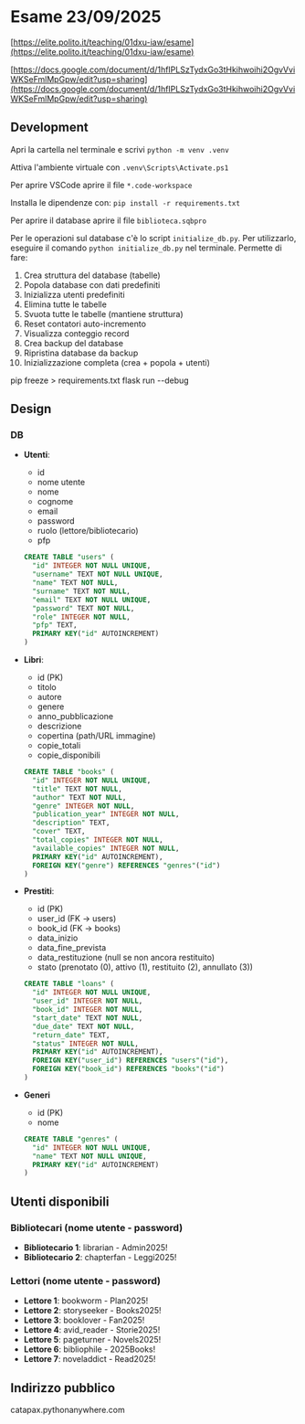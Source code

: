 # Esame 23/09/2025

[https://elite.polito.it/teaching/01dxu-iaw/esame](https://elite.polito.it/teaching/01dxu-iaw/esame)

[https://docs.google.com/document/d/1hfIPLSzTydxGo3tHkihwoihi2OgvVviWKSeFmlMpGpw/edit?usp=sharing](https://docs.google.com/document/d/1hfIPLSzTydxGo3tHkihwoihi2OgvVviWKSeFmlMpGpw/edit?usp=sharing)

## Development

Apri la cartella nel terminale e scrivi `python -m venv .venv`

Attiva l'ambiente virtuale con `.venv\Scripts\Activate.ps1`

Per aprire VSCode aprire il file `*.code-workspace`

Installa le dipendenze con: `pip install -r requirements.txt`

Per aprire il database aprire il file `biblioteca.sqbpro`

Per le operazioni sul database c'è lo script `initialize_db.py`. Per utilizzarlo, eseguire il comando `python initialize_db.py` nel terminale. 
Permette di fare:

1. Crea struttura del database (tabelle)
2. Popola database con dati predefiniti
3. Inizializza utenti predefiniti
4. Elimina tutte le tabelle
5. Svuota tutte le tabelle (mantiene struttura)
6. Reset contatori auto-incremento
7. Visualizza conteggio record
8. Crea backup del database
9. Ripristina database da backup
10. Inizializzazione completa (crea + popola + utenti)

pip freeze > requirements.txt
flask run --debug

## Design

### DB

- **Utenti**:
  - id
  - nome utente
  - nome
  - cognome
  - email
  - password
  - ruolo (lettore/bibliotecario)
  - pfp
  
  ```sql
  CREATE TABLE "users" (
    "id" INTEGER NOT NULL UNIQUE,
    "username" TEXT NOT NULL UNIQUE,
    "name" TEXT NOT NULL,
    "surname" TEXT NOT NULL,
    "email" TEXT NOT NULL UNIQUE,
    "password" TEXT NOT NULL,
    "role" INTEGER NOT NULL,
    "pfp" TEXT,
    PRIMARY KEY("id" AUTOINCREMENT)
  )
  ```

- **Libri**:
  - id (PK)
  - titolo
  - autore
  - genere
  - anno_pubblicazione
  - descrizione
  - copertina (path/URL immagine)
  - copie_totali
  - copie_disponibili

  ```sql
  CREATE TABLE "books" (
    "id" INTEGER NOT NULL UNIQUE,
    "title" TEXT NOT NULL,
    "author" TEXT NOT NULL,
    "genre" INTEGER NOT NULL,
    "publication_year" INTEGER NOT NULL,
    "description" TEXT,
    "cover" TEXT,
    "total_copies" INTEGER NOT NULL,
    "available_copies" INTEGER NOT NULL,
    PRIMARY KEY("id" AUTOINCREMENT),
    FOREIGN KEY("genre") REFERENCES "genres"("id")
  )
  ```

- **Prestiti**:
  - id (PK)
  - user_id (FK → users)
  - book_id (FK → books)
  - data_inizio
  - data_fine_prevista
  - data_restituzione (null se non ancora restituito)
  - stato (prenotato (0), attivo (1), restituito (2), annullato (3))
  
  ```sql
  CREATE TABLE "loans" (
    "id" INTEGER NOT NULL UNIQUE,
    "user_id" INTEGER NOT NULL,
    "book_id" INTEGER NOT NULL,
    "start_date" TEXT NOT NULL,
    "due_date" TEXT NOT NULL,
    "return_date" TEXT,
    "status" INTEGER NOT NULL,
    PRIMARY KEY("id" AUTOINCREMENT),
    FOREIGN KEY("user_id") REFERENCES "users"("id"),
    FOREIGN KEY("book_id") REFERENCES "books"("id")
  )
  ```

- **Generi**
  - id (PK)
  - nome
  
  ```sql
  CREATE TABLE "genres" (
    "id" INTEGER NOT NULL UNIQUE,
    "name" TEXT NOT NULL UNIQUE,
    PRIMARY KEY("id" AUTOINCREMENT)
  )
  ```

## Utenti disponibili

### Bibliotecari (nome utente - password)

- **Bibliotecario 1**: librarian - Admin2025!
- **Bibliotecario 2**: chapterfan - Leggi2025!

### Lettori (nome utente - password)

- **Lettore 1**: bookworm - Plan2025!
- **Lettore 2**: storyseeker - Books2025!
- **Lettore 3**: booklover - Fan2025!
- **Lettore 4**: avid_reader - Storie2025!
- **Lettore 5**: pageturner - Novels2025!
- **Lettore 6**: bibliophile - 2025Books!
- **Lettore 7**: noveladdict - Read2025!

## Indirizzo pubblico
catapax.pythonanywhere.com
